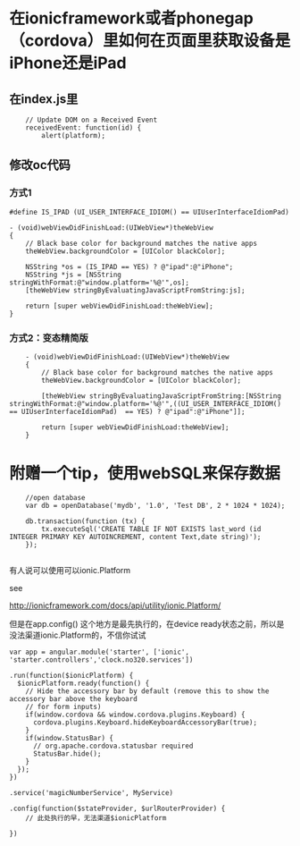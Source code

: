# 在ionicframework或者phonegap（cordova）里如何在页面里获取设备是iPhone还是iPad

## 在index.js里

```
    // Update DOM on a Received Event
    receivedEvent: function(id) {
        alert(platform);
```

## 修改oc代码

### 方式1

```
#define IS_IPAD (UI_USER_INTERFACE_IDIOM() == UIUserInterfaceIdiomPad) 

- (void)webViewDidFinishLoad:(UIWebView*)theWebView
{
    // Black base color for background matches the native apps
    theWebView.backgroundColor = [UIColor blackColor];

    NSString *os = (IS_IPAD == YES) ? @"ipad":@"iPhone";
    NSString *js = [NSString stringWithFormat:@"window.platform='%@'",os];
    [theWebView stringByEvaluatingJavaScriptFromString:js];
    
    return [super webViewDidFinishLoad:theWebView];
}
```

### 方式2：变态精简版

```
	- (void)webViewDidFinishLoad:(UIWebView*)theWebView
	{
	    // Black base color for background matches the native apps
	    theWebView.backgroundColor = [UIColor blackColor];
    
	    [theWebView stringByEvaluatingJavaScriptFromString:[NSString stringWithFormat:@"window.platform='%@'",((UI_USER_INTERFACE_IDIOM() == UIUserInterfaceIdiomPad)  == YES) ? @"ipad":@"iPhone"]];
    
	    return [super webViewDidFinishLoad:theWebView];
	}
```
				
# 附赠一个tip，使用webSQL来保存数据

```
	//open database
	var db = openDatabase('mydb', '1.0', 'Test DB', 2 * 1024 * 1024); 

	db.transaction(function (tx) {            
		tx.executeSql('CREATE TABLE IF NOT EXISTS last_word (id INTEGER PRIMARY KEY AUTOINCREMENT, content Text,date string)');
	});
	
```

有人说可以使用可以ionic.Platform

see

http://ionicframework.com/docs/api/utility/ionic.Platform/

但是在app.config() 这个地方是最先执行的，在device ready状态之前，所以是没法渠道ionic.Platform的，不信你试试


```
var app = angular.module('starter', ['ionic', 'starter.controllers','clock.no320.services'])

.run(function($ionicPlatform) {
  $ionicPlatform.ready(function() {
    // Hide the accessory bar by default (remove this to show the accessory bar above the keyboard
    // for form inputs)
    if(window.cordova && window.cordova.plugins.Keyboard) {
      cordova.plugins.Keyboard.hideKeyboardAccessoryBar(true);
    }
    if(window.StatusBar) {
      // org.apache.cordova.statusbar required
      StatusBar.hide();
    }
  });
})

.service('magicNumberService', MyService)

.config(function($stateProvider, $urlRouterProvider) {
    // 此处执行的早，无法渠道$ionicPlatform

})

```

